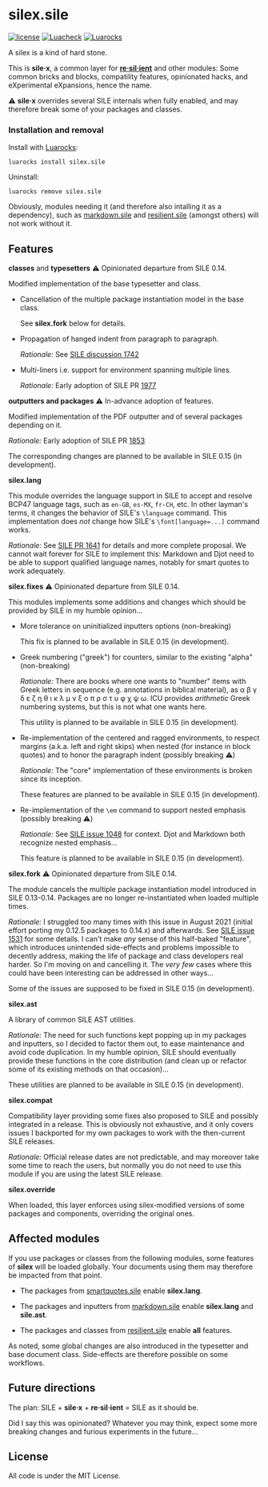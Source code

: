 # silex.sile

[![license](https://img.shields.io/github/license/Omikhleia/silex.sile?label=License)](LICENSE)
[![Luacheck](https://img.shields.io/github/actions/workflow/status/Omikhleia/silex.sile/luacheck.yml?branch=main&label=Luacheck&logo=Lua)](https://github.com/Omikhleia/silex.sile/actions?workflow=Luacheck)
[![Luarocks](https://img.shields.io/luarocks/v/Omikhleia/silex.sile?label=Luarocks&logo=Lua)](https://luarocks.org/modules/Omikhleia/silex.sile)

A silex is a kind of hard stone.

This is **sile·x**, a common layer for [**re·sil·ient**](https://github.com/Omikhleia/resilient.sile) and other modules:
Some common bricks and blocks, compatility features, opinionated hacks, and eXperimental eXpansions, hence the name.

:warning: **sile·x** overrides several SILE internals when fully enabled, and may therefore break some of your packages and classes.

### Installation and removal

Install with [Luarocks](https://luarocks.org/):

```shell
luarocks install silex.sile
```

Uninstall:

```shell
luarocks remove silex.sile
```

Obviously, modules needing it (and therefore also intalling it as a dependency), such as [markdown.sile](https://github.com/Omikhleia/markdown.sile) and [resilient.sile](https://github.com/Omikhleia/resilient.sile) (amongst others) will not work without it.

## Features

**classes** and **typesetters** :warning: Opinionated departure from SILE 0.14.

Modified implementation of the base typesetter and class.

- Cancellation of the multiple package instantiation model in the base class.

  See **silex.fork** below for details.

- Propagation of hanged indent from paragraph to paragraph.

  _Rationale:_
  See [SILE discussion 1742](https://github.com/sile-typesetter/sile/discussions/1742)

- Multi-liners i.e. support for environment spanning multiple lines.

  _Rationale:_
  Early adoption of SILE PR [1977](https://github.com/sile-typesetter/sile/pull/1977)

**outputters and packages** :warning: In-advance adoption of features.

Modified implementation of the PDF outputter and of several packages depending on it.

_Rationale:_
Early adoption of SILE PR [1853](https://github.com/sile-typesetter/sile/pull/1853)

The corresponding changes are planned to be available in SILE 0.15 (in development).

**silex.lang**

This module overrides the language support in SILE to accept and resolve BCP47 language tags, such as `en-GB`, `es-MX`, `fr-CH`, etc.
In other layman's terms, it changes the behavior of SILE's `\language` command.
This implementation does _not_ change how SILE's `\font[language=...]` command works.

_Rationale:_
See [SILE PR 1641](https://github.com/sile-typesetter/sile/pull/1641) for details and more complete proposal.
We cannot wait forever for SILE to implement this: Markdown and Djot need to be able to support qualified language names, notably for smart quotes to work adequately.

**silex.fixes** :warning: Opinionated departure from SILE 0.14.

This modules implements some additions and changes which should be provided by SILE in my humble opinion...

- More tolerance on uninitialized inputters options (non-breaking)

  This fix is planned to be available in SILE 0.15 (in development).

- Greek numbering ("greek") for counters, similar to the existing "alpha" (non-breaking)

  _Rationale:_
  There are books where one wants to "number" items with Greek letters in sequence (e.g. annotations in biblical material), as α β γ δ ε ζ η θ ι κ λ μ ν ξ ο π ρ σ τ υ φ χ ψ ω. ICU provides _arithmetic_ Greek numbering systems, but this is not what one wants here.

  This utility is planned to be available in SILE 0.15 (in development).

- Re-implementation of the centered and ragged environments, to respect margins (a.k.a. left and right skips) when nested (for instance in block quotes) and to honor the paragraph indent (possibly breaking :warning:)
  
  _Rationale:_
  The "core" implementation of these environments is broken since its inception.

  These features are planned to be available in SILE 0.15 (in development).

- Re-implementation of the `\em` command to support nested emphasis (possibly breaking :warning:)

  _Rationale:_
  See [SILE issue 1048](https://github.com/sile-typesetter/sile/issues/1048) for context. Djot and Markdown both recognize nested emphasis...

  This feature is planned to be available in SILE 0.15 (in development).

**silex.fork** :warning: Opinionated departure from SILE 0.14.

The module cancels the multiple package instantiation model introduced in SILE 0.13-0.14. Packages are no longer re-instantiated when loaded multiple times.

_Rationale:_
I struggled too many times with this issue in August 2021 (initial effort porting my 0.12.5 packages to 0.14.x) and afterwards.
See [SILE issue 1531](https://github.com/sile-typesetter/sile/issues/1531) for some details.
I can't make _any_ sense of this half-baked "feature", which introduces unintended side-effects and problems impossible to decently address, making the life of package and class developers real harder. So I'm moving on and cancelling it.
The _very few_ cases where this could have been interesting can be addressed in other ways...

Some of the issues are supposed to be fixed in SILE 0.15 (in development).

**silex.ast**

A library of common SILE AST utilities.

_Rationale:_
The need for such functions kept popping up in my packages and inputters, so I decided to factor them out, to ease maintenance and avoid code duplication.
In my humble opinion, SILE should eventually provide these functions in the core distribution (and clean up or refactor some of its existing methods on that occasion)...

These utilities are planned to be available in SILE 0.15 (in development).

**silex.compat**

Compatibility layer providing some fixes also proposed to SILE and possibly integrated in a release.
This is obviously not exhaustive, and it only covers issues I backported for my own packages to work with the then-current SILE releases.

_Rationale:_
Official release dates are not predictable, and may moreover take some time to reach the users, but normally you do not need to use this module if you are using the latest SILE release.

**silex.override**

When loaded, this layer enforces using silex-modified versions of some packages and components, overriding the original ones.

## Affected modules

If you use packages or classes from the following modules, some features of **silex** will be loaded globally. Your documents using them may therefore be impacted from that point.

- The packages from [smartquotes.sile](https://github.com/Omikhleia/smartquotes.sile) enable **silex.lang**.

- The packages and inputters from [markdown.sile](https://github.com/Omikhleia/markdown.sile) enable **silex.lang** and **sile.ast**.

- The packages and classes from [resilient.sile](https://github.com/Omikhleia/resilient.sile) enable **all** features.

As noted, some global changes are also introduced in the typesetter and base document class. Side-effects are therefore possible on some workflows.

## Future directions

The plan: SILE + **sile·x** + **re·sil·ient** = SILE as it should be.

Did I say this was opinionated?
Whatever you may think, expect some more breaking changes and furious experiments in the future...

## License

All code is under the MIT License.
